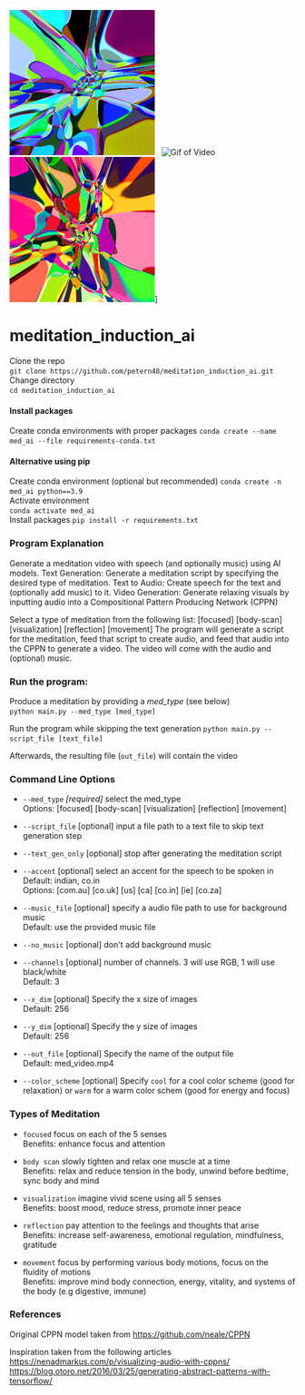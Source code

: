 ![Cool Image](/examples/cool-cppn-img.png) &nbsp;
![Gif of Video](/examples/cppn.gif) &nbsp;
![Warm Image](/examples/warm-cppn-img.png)]


# meditation_induction_ai
Clone the repo  
`git clone https://github.com/petern48/meditation_induction_ai.git`  
Change directory  
`cd meditation_induction_ai`

#### Install packages
Create conda environments with proper packages
`conda create --name med_ai --file requirements-conda.txt`

#### Alternative using pip
Create conda environment (optional but recommended)
`conda create -n med_ai python==3.9`  
Activate environment  
`conda activate med_ai`  
Install packages
`pip install -r requirements.txt`

### Program Explanation
Generate a meditation video with speech (and optionally music) using AI models.
Text Generation: Generate a meditation script by specifying the desired type of meditation.
Text to Audio: Create speech for the text and (optionally add music) to it.
Video Generation: Generate relaxing visuals by inputting audio into a Compositional Pattern Producing Network (CPPN)

Select a type of meditation from the following list:
[focused]  [body-scan]  [visualization]  [reflection]  [movement]
The program will generate a script for the meditation, feed that script to create audio, and feed that
audio into the CPPN to generate a video. The video will come with the audio and (optional) music. 

### Run the program:
Produce a meditation by providing a *med_type* (see below)  
`python main.py --med_type [med_type]`

Run the program while skipping the text generation
`python main.py --script_file [text_file]`

Afterwards, the resulting file (`out_file`) will contain the video

### Command Line Options

- `--med_type` _[required]_ select the med_type  
Options: [focused]  [body-scan]  [visualization]  [reflection]  [movement]

- `--script_file` [optional] input a file path to a text file to skip text generation step

- `--text_gen_only` [optional] stop after generating the meditation script

- `--accent` [optional] select an accent for the speech to be spoken in  
Default: indian, co.in   
Options: [com.au] [co.uk] [us] [ca] [co.in] [ie] [co.za]

- `--music_file` [optional] specify a audio file path to use for background music  
Default: use the provided music file

- `--no_music` [optional] don't add background music

- `--channels` [optional] number of channels. 3 will use RGB, 1 will use black/white  
Default: 3

- `--x_dim` [optional] Specify the x size of images  
Default: 256

- `--y_dim` [optional] Specify the y size of images  
Default: 256

- `--out_file` [optional] Specify the name of the output file  
Default: med_video.mp4

- `--color_scheme` [optional] Specify `cool` for a cool color scheme (good for relaxation) or `warm` for a warm color schem (good for energy and focus)



### Types of Meditation
- `focused` focus on each of the 5 senses  
Benefits: enhance focus and attention

- `body scan` slowly tighten and relax one muscle at a time  
Benefits: relax and reduce tension in the body, unwind before bedtime, sync body and mind

- `visualization` imagine vivid scene using all 5 senses  
Benefits: boost mood, reduce stress, promote inner peace  

- `reflection` pay attention to the feelings and thoughts that arise  
Benefits: increase self-awareness, emotional regulation, mindfulness, gratitude

- `movement` focus by performing various body motions, focus on the fluidity of motions  
Benefits: improve mind body connection, energy, vitality, and systems of the body (e.g digestive, immune)

### References
Original CPPN model taken from https://github.com/neale/CPPN

Inspiration taken from the following articles  
https://nenadmarkus.com/p/visualizing-audio-with-cppns/  
https://blog.otoro.net/2016/03/25/generating-abstract-patterns-with-tensorflow/